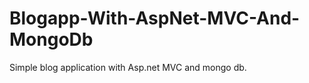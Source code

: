 Blogapp-With-AspNet-MVC-And-MongoDb
===================================

Simple blog application with Asp.net MVC and mongo db.

